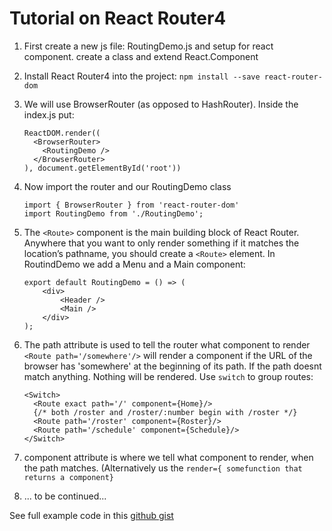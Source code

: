 # Tutorial on React Router4

1. First create a new js file: RoutingDemo.js and setup for react component. create a class and extend React.Component

2. Install React Router4 into the project: `npm install --save react-router-dom`

3. We will use BrowserRouter (as opposed to HashRouter). Inside the index.js put: 

   ```
   ReactDOM.render((
     <BrowserRouter>
       <RoutingDemo />
     </BrowserRouter>
   ), document.getElementById('root'))
   ```

4. Now import the router and our RoutingDemo class

   ```
   import { BrowserRouter } from 'react-router-dom'
   import RoutingDemo from './RoutingDemo';
   ```

5. The `<Route>` component is the main building block of React Router. Anywhere that you want to only render something if it matches the location’s pathname, you should create a `<Route>` element. In RoutindDemo we add a Menu and a Main component:  

   ```
   export default RoutingDemo = () => (
       <div>
           <Header />
           <Main />
       </div>
   );
   ```

6. The path attribute is used to tell the router what component to render `<Route path='/somewhere'/>` will render a component if the URL of the browser has 'somewhere' at the beginning of its path. If the path doesnt match anything. Nothing will be rendered. Use `switch` to group routes:  

   ```
   <Switch>
     <Route exact path='/' component={Home}/>
     {/* both /roster and /roster/:number begin with /roster */}
     <Route path='/roster' component={Roster}/>
     <Route path='/schedule' component={Schedule}/>
   </Switch>
   ```

7. component attribute is where we tell what component to render, when the path matches. (Alternatively us the `render={ somefunction that returns a component}`  

8. ... to be continued...



See full example code in this [github gist](https://gist.github.com/Thomas-Hartmann/64624cf718f290e3cd6e699443d719d8)  